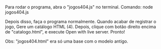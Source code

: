 Para rodar o programa, abra o "jogos404.js" no terminal.
Comando: node jogos404.js

Depois disso, faça o programa normalmente. Quando acabar de registrar o jogo, Gere um catálogo HTML (4).
Depois, clique com botão direito encima de "catalogo.html", e execute Open with live server. 
Pronto!

Obs: "jogos404.html" era só uma base com o modelo antigo.
